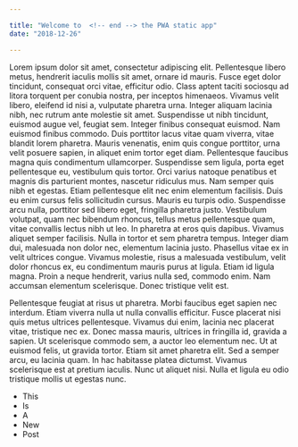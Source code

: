 ```yaml
---

title: "Welcome to  <!-- end --> the PWA static app"
date: "2018-12-26"

---
```


Lorem ipsum dolor sit amet, consectetur adipiscing elit. 
Pellentesque libero metus, hendrerit iaculis mollis sit amet, 
ornare id mauris. Fusce eget dolor tincidunt, consequat orci vitae, 
efficitur odio. Class aptent taciti sociosqu ad litora torquent per 
conubia nostra, per inceptos himenaeos. Vivamus velit libero, eleifend id 
nisi a, vulputate pharetra urna. Integer aliquam lacinia nibh, nec rutrum 
ante molestie sit amet. Suspendisse ut nibh tincidunt, euismod augue vel, 
feugiat sem. Integer finibus consequat euismod. Nam euismod finibus commodo.
 Duis porttitor lacus vitae quam viverra, vitae blandit lorem pharetra. 
 Mauris venenatis, enim quis congue porttitor, urna velit posuere sapien, 
 in aliquet enim tortor eget diam. Pellentesque faucibus magna quis 
 condimentum ullamcorper. Suspendisse sem ligula, porta eget pellentesque eu, 
 vestibulum quis tortor. Orci varius natoque penatibus et magnis dis parturient 
 montes, nascetur ridiculus mus.
 Nam semper quis nibh et egestas. Etiam pellentesque elit nec enim elementum facilisis. Duis eu enim cursus felis sollicitudin cursus. Mauris eu turpis odio. Suspendisse arcu nulla, porttitor sed libero eget, fringilla pharetra justo. Vestibulum volutpat, quam nec bibendum rhoncus, tellus metus pellentesque quam, vitae convallis lectus nibh ut leo. In pharetra at eros quis dapibus. Vivamus aliquet semper facilisis. Nulla in tortor et sem pharetra tempus. Integer diam dui, malesuada non dolor nec, elementum lacinia justo. Phasellus vitae ex in velit ultrices congue. Vivamus molestie, risus a malesuada vestibulum, velit dolor rhoncus ex, eu condimentum mauris purus at ligula. Etiam id ligula magna. Proin a neque hendrerit, varius nulla sed, commodo enim. Nam accumsan elementum scelerisque. Donec tristique velit est.

Pellentesque feugiat at risus ut pharetra. Morbi faucibus eget sapien nec interdum. Etiam viverra nulla ut nulla convallis efficitur. Fusce placerat nisi quis metus ultrices pellentesque. Vivamus dui enim, lacinia nec placerat vitae, tristique nec ex. Donec massa mauris, ultrices in fringilla id, gravida a sapien. Ut scelerisque commodo sem, a auctor leo elementum nec. Ut at euismod felis, ut gravida tortor. Etiam sit amet pharetra elit. Sed a semper arcu, eu lacinia quam. In hac habitasse platea dictumst. Vivamus scelerisque est at pretium iaculis. Nunc ut aliquet nisi. Nulla et ligula eu odio tristique mollis ut egestas nunc.
<!-- end -->



* This
* Is
* A  
* New  
* Post

